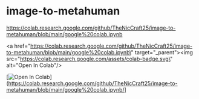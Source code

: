 # image-to-metahuman

https://colab.research.google.com/github/TheNicCraft25/image-to-metahuman/blob/main/google%20colab.ipynb

<a href=\"https://colab.research.google.com/github/TheNicCraft25/image-to-metahuman/blob/main/google%20colab.ipynb\" target=\"_parent\"><img src=\"https://colab.research.google.com/assets/colab-badge.svg\" alt=\"Open In Colab\"/></a>

[![Open In Colab](https://colab.research.google.com/assets/colab-badge.svg)](https://colab.research.google.com/github/TheNicCraft25/image-to-metahuman/blob/main/google%20colab.ipynb/]
